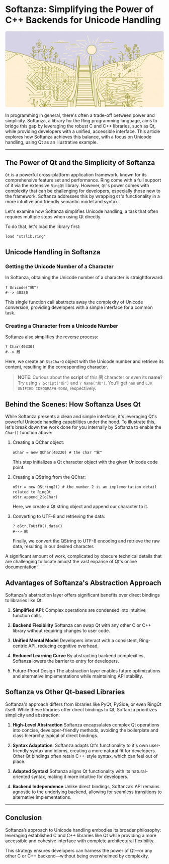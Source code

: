 # Softanza: Simplifying the Power of C++ Backends for Unicode Handling
![Softanza Simplifies Qt, by Microsoft Image Create AI](../images/stz-vs-qt-unicode.jpg)

In programming in general, there's often a trade-off between power and simplicity. Softanza, a library for the Ring programming language, aims to bridge this gap by leveraging the robust C and C++ libraries, such as Qt, while providing developers with a unified, accessible interface. This article explores how Softanza achieves this balance, with a focus on Unicode handling, using Qt as an illustrative example.

---

## The Power of Qt and the Simplicity of Softanza

`Qt` is a powerful cross-platform application framework, known for its comprehensive feature set and performance. Ring come with a full support of it via the extensive `RingQt` library. However, `Qt`'s power comes with complexity that can be challenging for developers, especially those new to the framework. Softanza addresses this by wrapping `Qt`'s functionality in a more intuitive and friendly semantic model and syntax.

Let's examine how Softanza simplifies Unicode handling, a task that often requires multiple steps when using Qt directly.

To do that, let's load the library first:
```ring
load "stzlib.ring"
```

## Unicode Handling in Softanza

### Getting the Unicode Number of a Character

In Softanza, obtaining the Unicode number of a character is straightforward:

```ring
? Unicode("鶊")
#--> 40330
```

This single function call abstracts away the complexity of Unicode conversion, providing developers with a simple interface for a common task.

### Creating a Character from a Unicode Number

Softanza also simplifies the reverse process:

```ring
? Char(40330)
#--> 鶊
```

Here, we create an `StzCharQ` object with the Unicode number and retrieve its content, resulting in the corresponding character.

>**NOTE**: Curious about the **script** of this 鶊 character or even its **name**? Try using `? Script("鶊")` and `? Name("鶊")`. You’ll get `han` and `CJK UNIFIED IDEOGRAPH-9D8A`, respectively.

## Behind the Scenes: How Softanza Uses Qt

While Softanza presents a clean and simple interface, it's leveraging Qt's powerful Unicode handling capabilities under the hood. To illustrate this, let's break down the work done for you internally by Softanza to enable the `Char()` function above:

1. Creating a QChar object:
   ```ring
   oChar = new QChar(40220) # the char "鴜"
   ```
   This step initializes a Qt character object with the given Unicode code point.

2. Creating a QString from the QChar:
   ```ring
   oStr = new QString2() # the number 2 is an implementation detail related to RingQt
   oStr.append_2(oChar)
   ```
   Here, we create a Qt string object and append our character to it.

3. Converting to UTF-8 and retrieving the data:
   ```ring
   ? oStr.ToUtf8().data()
   #--> 鶊
   ```
   Finally, we convert the QString to UTF-8 encoding and retrieve the raw data, resulting in our desired character.

A significant amount of work, complicated by obscure technical details that are challenging to locate amidst the vast expanse of Qt's online documentation!


## Advantages of Softanza's Abstraction Approach

Softanza's abstraction layer offers significant benefits over direct bindings to libraries like Qt:

1. **Simplified API**:
Complex operations are condensed into intuitive function calls.

2. **Backend Flexibility**
Softanza can swap Qt with any other C or C++ library without requiring changes to user code.

3. **Unified Mental Model**
Developers interact with a consistent, Ring-centric API, reducing cognitive overhead.

4. **Reduced Learning Curve**
By abstracting backend complexities, Softanza lowers the barrier to entry for developers.

5. Future-Proof Design
The abstraction layer enables future optimizations and alternative implementations while maintaining API stability.


## Softanza vs Other Qt-based Libraries

Softanza's approach differs from libraries like PyQt, PySide, or even RingQt itself. While these libraries offer direct bindings to Qt, Softanza prioritizes simplicity and abstraction:

1. **High-Level Abstraction**
Softanza encapsulates complex Qt operations into concise, developer-friendly methods, avoiding the boilerplate and class hierarchy typical of direct bindings.

2. **Syntax Adaptation**: Softanza adapts Qt's functionality to it's own user-friendly syntax and idioms, creating a more natural fit for developers. Other Qt bindings often retain C++-style syntax, which can feel out of place.

3. **Adapted Syntaxl**
Softanza aligns Qt functionality with its natural-oriented syntax, making it more intuitive for developers.

4. **Backend Independence**
Unlike direct bindings, Softanza’s API remains agnostic to the underlying backend, allowing for seamless transitions to alternative implementations.

---

## Conclusion

Softanza’s approach to Unicode handling embodies its broader philosophy: leveraging established C and C++ libraries like Qt while providing a more accessible and cohesive interface with complete architectural flexibility.

This strategy ensures developers can harness the power of Qt—or any other C or C++ backend—without being overwhelmed by complexity.